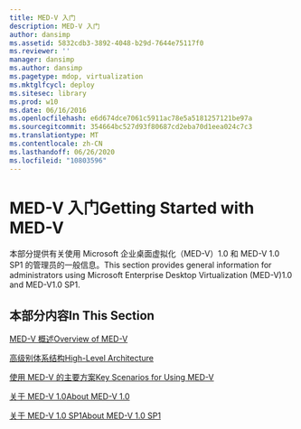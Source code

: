 ```yaml
---
title: MED-V 入门
description: MED-V 入门
author: dansimp
ms.assetid: 5832cdb3-3892-4048-b29d-7644e75117f0
ms.reviewer: ''
manager: dansimp
ms.author: dansimp
ms.pagetype: mdop, virtualization
ms.mktglfcycl: deploy
ms.sitesec: library
ms.prod: w10
ms.date: 06/16/2016
ms.openlocfilehash: e6d674dce7061c5911ac78e5a5181257121be97a
ms.sourcegitcommit: 354664bc527d93f80687cd2eba70d1eea024c7c3
ms.translationtype: MT
ms.contentlocale: zh-CN
ms.lasthandoff: 06/26/2020
ms.locfileid: "10803596"
---
```

# <span data-ttu-id="c18b5-103">MED-V 入门</span><span class="sxs-lookup"><span data-stu-id="c18b5-103">Getting Started with MED-V</span></span>


<span data-ttu-id="c18b5-104">本部分提供有关使用 Microsoft 企业桌面虚拟化（MED-V）1.0 和 MED-V 1.0 SP1 的管理员的一般信息。</span><span class="sxs-lookup"><span data-stu-id="c18b5-104">This section provides general information for administrators using Microsoft Enterprise Desktop Virtualization (MED-V)1.0 and MED-V1.0 SP1.</span></span>

## <span data-ttu-id="c18b5-105">本部分内容</span><span class="sxs-lookup"><span data-stu-id="c18b5-105">In This Section</span></span>


<a href="" id="overview-of-med-v"></a>[<span data-ttu-id="c18b5-106">MED-V 概述</span><span class="sxs-lookup"><span data-stu-id="c18b5-106">Overview of MED-V</span></span>](overview-of-med-v.md)  

<a href="" id="high-level-architecture"></a>[<span data-ttu-id="c18b5-107">高级别体系结构</span><span class="sxs-lookup"><span data-stu-id="c18b5-107">High-Level Architecture</span></span>](high-level-architecturemedv.md)  

<a href="" id="key-scenarios-for-using-med-v"></a>[<span data-ttu-id="c18b5-108">使用 MED-V 的主要方案</span><span class="sxs-lookup"><span data-stu-id="c18b5-108">Key Scenarios for Using MED-V</span></span>](key-scenarios-for-using-med-v.md)  

<a href="" id="about-med-v-1-0"></a>[<span data-ttu-id="c18b5-109">关于 MED-V 1.0</span><span class="sxs-lookup"><span data-stu-id="c18b5-109">About MED-V 1.0</span></span>](about-med-v-10.md)  

<a href="" id="about-med-v-1-0-sp1"></a>[<span data-ttu-id="c18b5-110">关于 MED-V 1.0 SP1</span><span class="sxs-lookup"><span data-stu-id="c18b5-110">About MED-V 1.0 SP1</span></span>](about-med-v-10-sp1.md)  

 

 





